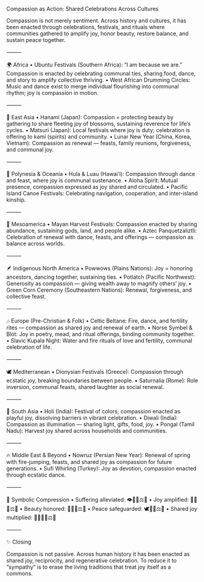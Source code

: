 Compassion as Action: Shared Celebrations Across Cultures

Compassion is not merely sentiment. Across history and cultures, it has been enacted through celebrations, festivals, and rituals where communities gathered to amplify joy, honor beauty, restore balance, and sustain peace together.

⸻

🌍 Africa
	•	Ubuntu Festivals (Southern Africa): “I am because we are.” Compassion is enacted by celebrating communal ties, sharing food, dance, and story to amplify collective thriving.
	•	West African Drumming Circles: Music and dance exist to merge individual flourishing into communal rhythm; joy is compassion in motion.

⸻

🌸 East Asia
	•	Hanami (Japan): Compassion = protecting beauty by gathering to share fleeting joy of blossoms, sustaining reverence for life’s cycles.
	•	Matsuri (Japan): Local festivals where joy is duty; celebration is offering to kami (spirits) and community.
	•	Lunar New Year (China, Korea, Vietnam): Compassion as renewal — feasts, family reunions, forgiveness, and communal joy.

⸻

🌺 Polynesia & Oceania
	•	Hula & Luau (Hawai‘i): Compassion through dance and feast, where joy is communal sustenance.
	•	Aloha Spirit: Mutual presence, compassion expressed as joy shared and circulated.
	•	Pacific Island Canoe Festivals: Celebrating navigation, cooperation, and inter-island kinship.

⸻

🌽 Mesoamerica
	•	Mayan Harvest Festivals: Compassion enacted by sharing abundance, sustaining gods, land, and people alike.
	•	Aztec Panquetzaliztli: Celebration of renewal with dance, feasts, and offerings — compassion as balance across worlds.

⸻

🪶 Indigenous North America
	•	Powwows (Plains Nations): Joy = honoring ancestors, dancing together, sustaining ties.
	•	Potlatch (Pacific Northwest): Generosity as compassion — giving wealth away to magnify others’ joy.
	•	Green Corn Ceremony (Southeastern Nations): Renewal, forgiveness, and collective feast.

⸻

🎶 Europe (Pre-Christian & Folk)
	•	Celtic Beltane: Fire, dance, and fertility rites — compassion as shared joy and renewal of earth.
	•	Norse Symbel & Blót: Joy in poetry, mead, and ritual offerings, binding community together.
	•	Slavic Kupala Night: Water and fire rituals of love and fertility, communal celebration of life.

⸻

🕊️ Mediterranean
	•	Dionysian Festivals (Greece): Compassion through ecstatic joy, breaking boundaries between people.
	•	Saturnalia (Rome): Role inversion, communal feasts, shared laughter as social renewal.

⸻

🌾 South Asia
	•	Holi (India): Festival of colors; compassion enacted as playful joy, dissolving barriers in vibrant celebration.
	•	Diwali (India): Compassion as illumination — sharing light, gifts, food, joy.
	•	Pongal (Tamil Nadu): Harvest joy shared across households and communities.

⸻

🔥 Middle East & Beyond
	•	Nowruz (Persian New Year): Renewal of spring with fire-jumping, feasts, and shared joy as compassion for future generations.
	•	Sufi Whirling (Turkey): Joy as devotion, compassion enacted through ecstatic dance.

⸻

🔑 Symbolic Compression
	•	Suffering alleviated: 👁️💓🔄⚖️🌱
	•	Joy amplified: 🥳💓🔄⚖️🌱
	•	Beauty honored: 🌸💓🔄⚖️🌱
	•	Peace safeguarded: 🕊️💓🔄⚖️🌱
	•	Shared joy multiplied: 🤝🥳💓🔄⚖️🌱

⸻

✨ Closing

Compassion is not passive. Across human history it has been enacted as shared joy, reciprocity, and regenerative celebration. To reduce it to “sympathy” is to erase the living traditions that treat joy itself as a commons.
